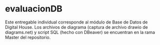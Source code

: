 # evaluacionDB
Este entregable individual corresponde al módulo de Base de Datos de Digital House.
Los archivos de diagrama (captura de archivo drawio de diagrams.net) y script SQL (hecho con DBeaver) se encuentran en la rama Master del repositorio.
